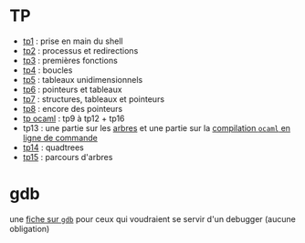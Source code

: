 # TP

* [tp1](tp_prise_en_main_shell.md) : prise en main du shell
* [tp2](TP_processus_et_compilation/tp_processus_et_compilation.md) : processus et redirections
* [tp3](TP_premieres_fonctions/tp_premieres_fonctions.md) : premières fonctions
* [tp4](TP_boucles/tp_boucles.md) : boucles
* [tp5](TP_tableaux_unidimensionnels/tp_tableaux_unidimensionnels.md) : tableaux unidimensionnels
* [tp6](TP_pointeurs_et_tableaux/tp_pointeurs_et_tableaux.md) :
  pointeurs et tableaux
* [tp7](TP_structures/tp_structures.md) : structures, tableaux et pointeurs
* [tp8](TP_encore_des_pointeurs/tp_encore_des_pointeurs.md) : encore des pointeurs
* [tp ocaml](http://klimann.mp2ipv.learn-ocaml.org) : tp9 à tp12 + tp16
* tp13 : une partie sur les
  [arbres](http://klimann.mp2ipv.learn-ocaml.org) et une partie sur la
  [compilation `ocaml` en ligne de commande](TP_ocaml_en_ligne_de_commande/tp_compil_ocaml.md)
* [tp14](TP14_quadtrees/tp14.md) : quadtrees
* [tp15](TP15_parcours_arbre/tp_parcours_arbres.md) : parcours d'arbres

# gdb
une [fiche sur `gdb`](../GDB/gdb.md) pour ceux qui voudraient se
servir d'un debugger (aucune obligation)

